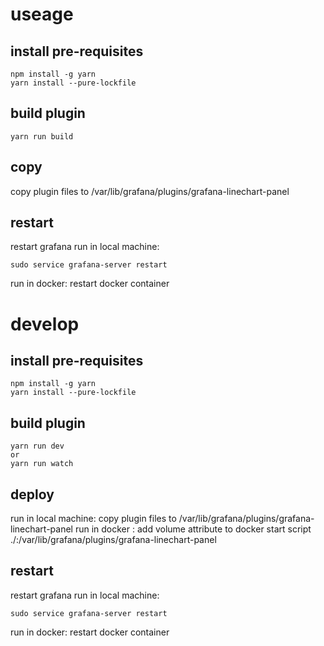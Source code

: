 # useage
## install pre-requisites

```
npm install -g yarn
yarn install --pure-lockfile
```

## build plugin

```
yarn run build
```

## copy 
copy plugin files to /var/lib/grafana/plugins/grafana-linechart-panel

## restart
restart grafana
run in local machine:
```
sudo service grafana-server restart
```
run in docker:
restart docker container

# develop
## install pre-requisites

```
npm install -g yarn
yarn install --pure-lockfile
```

## build plugin

```
yarn run dev
or
yarn run watch
```

## deploy 
run in local machine:
copy plugin files to /var/lib/grafana/plugins/grafana-linechart-panel
run in docker :
add volume attribute to docker start script 
./:/var/lib/grafana/plugins/grafana-linechart-panel

## restart
restart grafana
run in local machine:
```
sudo service grafana-server restart
```
run in docker:
restart docker container